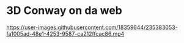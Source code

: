 # 3D Conway on da web



https://user-images.githubusercontent.com/18359644/235383053-fa1005ad-48e1-4253-9587-ca212ffcac86.mp4

